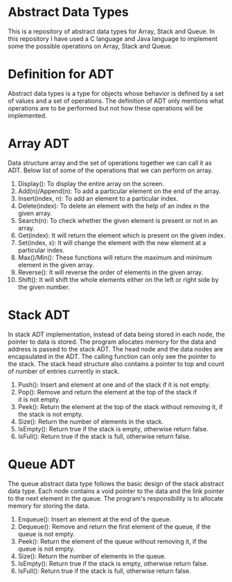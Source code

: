 # Abstract Data Types
This is a repository of abstract data types for Array, Stack and Queue. In this repository I have used a C language and Java language to implement some the possible operations on Array, Stack and Queue.
# Definition for ADT
Abstract data types is a type for objects whose behavior is defined by a set of values and a set of operations.
The definition of ADT only mentions what operations are to be performed but not how these operations will be implemented.
# Array ADT
Data structure array and the set of operations together we can call it as ADT.
Below list of some of the operations that we can perform on array.
1) Display(): To display the entire array on the screen.
2) Add(n)/Append(n): To add a particular element on the end of the array.
3) Insert(index, n): To add an element to a particular index.
4) Delete(index): To delete an element with the help of an index in the given array.
5) Search(n): To check whether the given element is present or not in an array.
6) Get(index): It will return the element which is present on the given index.
7) Set(index, x): It will change the element with the new element at a particular index.
8) Max()/Min(): These functions will return the maximum and minimum element in the given array.
9) Reverse(): It will reverse the order of elements in the given array.
10) Shift(): It will shift the whole elements either on the left or right side by the given number.
# Stack ADT
In stack ADT implementation, instead of data being stored in each node, the pointer to data is stored.
The program allocates memory for the data and address is passed to the stack ADT.
The head node and the data nodes are encapsulated in the ADT. The calling function can only see the pointer to the stack.
The stack head structure also contains a pointer to top and count of number of entries currently in stack.
1) Push(): Insert and element at one and of the stack if it is not empty.
2) Pop(): Remove and return the element at the top of the stack if it is not empty.
3) Peek(): Return the element at the top of the stack without removing it, if  the stack is not empty.
4) Size(): Return the number of elements in the stack.
5) IsEmpty(): Return true if the stack is empty, otherwise return false.
6) IsFull(): Return true if the stack is full, otherwise return false.
# Queue ADT
The queue abstract data type follows the basic design of the stack abstract data type.
Each node contains a void pointer to the data and the link pointer to the next element in the queue.
The program's responsibility is to allocate memory for storing the data.
1) Enqueue(): Insert an element at the end of the queue.
2) Dequeue(): Remove and return the first element of the queue, if the queue is not empty.
3) Peek(): Return the element of the queue without removing it, if the queue is not empty.
4) Size(): Return the number of elements in the queue.
5) IsEmpty(): Return true if the stack is empty, otherwise return false.
6) IsFull(): Return true if the stack is full, otherwise return false.
